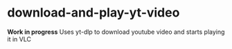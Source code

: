 # download-and-play-yt-video
**Work in progress**
Uses yt-dlp to download youtube video and starts playing it in VLC
